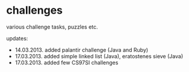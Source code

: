 challenges
==========

various challenge tasks, puzzles etc.

updates:
* 14.03.2013. added palantir challenge (Java and Ruby)
* 17.03.2013. added simple linked list (Java), eratostenes sieve (Java)
* 17.03.2013. added few CS97SI challenges

